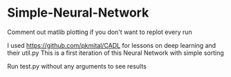 # Simple-Neural-Network
Comment out matlib plotting  if you don't want to replot every run

I used https://github.com/pkmital/CADL for lessons on deep learning and their util.py
This is a first iteration of this Neural Network with simple sorting

Run test.py without any arguments to see results
